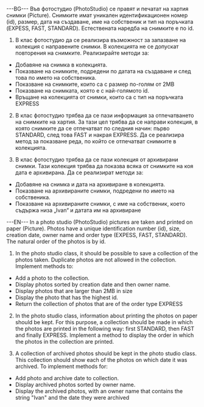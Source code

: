 ---BG---
Във фотостудио (PhotoStudio) се правят и печатат на хартия снимки (Picture). Снимките имат 
уникален идентификационен номер (id), размер, дата на създаване, име на собственик и тип на 
поръчката (EXPESS, FAST, STANDARD). Естествената наредба на снимките е по id.

1. В клас фотостудио да се реализира възможност за запазване на колекция с
направените снимки. В колекцията не се допускат повторения на снимките. Реализирайте 
методи за:
- Добавяне на снимка в колекцията.
- Показване на снимките, подредени по датата на създаване и след това по името на собственика.
- Показване на снимките, които са с размер по-голям от 2MB
- Показване на снимката, която е с най-голямото id.
- Връщане на колекцията от снимки, които са с тип на поръчката EXPRESS

2. В клас фотостудио трябва да се пази информация за отпечатването на снимките на хартия. За тази цел трябва да се направи колекция, в която снимките да се отпечатват по
следния начин: първо STANDARD, след това FAST и накрая EXPRESS. Да се реализира метод за показване реда, по който се отпечатват снимките в колекцията.

3. В клас фотостудио трябва да се пази колекция от архивирани снимки. Тази колекция трябва да показва всяка от снимките на коя дата е архивирана. Да се реализират методи за:
- Добавяне на снимка и дата на архивиране в колекцията.
- Показване на архивираните снимки, подредени по името на собственика.
- Показване на архивираните снимки, с име на собственик, което съдържа низа „Ivan“ и датата им на архивиране

---EN---
In a photo studio (PhotoStudio) pictures are taken and printed on paper (Picture). 
Photos have a unique identification number (id), size, creation date, owner name and order type (EXPESS, FAST, STANDARD). 
The natural order of the photos is by id.

1. In the photo studio class, it should be possible to save a collection of the photos taken. Duplicate photos are not allowed in the collection. Implement methods to:
- Add a photo to the collection.
- Display photos sorted by creation date and then owner name.
- Display photos that are larger than 2MB in size
- Display the photo that has the highest id.
- Return the collection of photos that are of the order type EXPRESS

2. In the photo studio class, information about printing the photos on paper should be kept.
For this purpose, a collection should be made in which the photos are printed in the following way: first STANDARD, then FAST and finally EXPRESS.
Implement a method to display the order in which the photos in the collection are printed.

3. A collection of archived photos should be kept in the photo studio class. This collection should show each of the photos on which date it was archived. To implement methods for:
- Add photo and archive date to collection.
- Display archived photos sorted by owner name.
- Display the archived photos, with an owner name that contains the string "Ivan" and the date they were archived
